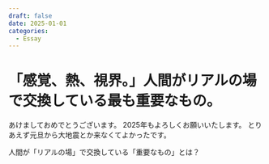 ```yaml
---
draft: false 
date: 2025-01-01
categories:
  - Essay
---
```


# 「感覚、熱、視界。」人間がリアルの場で交換している最も重要なもの。
あけましておめでとうございます。
2025年もよろしくお願いいたします。
とりあえず元旦から大地震とか来なくてよかったです。

人間が「リアルの場」で交換している「重要なもの」とは？

